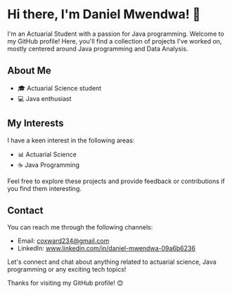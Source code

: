 # Hi there, I'm Daniel Mwendwa! 👋

I'm an Actuarial Student with a passion for Java programming. Welcome to my GitHub profile! Here, you'll find a collection of projects I've worked on, mostly centered around Java programming and  Data Analysis.

## About Me

- 🎓 Actuarial Science student
- 💻 Java enthusiast

## My Interests

I have a keen interest in the following areas:

- 📊 Actuarial Science
- ☕ Java Programming


Feel free to explore these projects and provide feedback or contributions if you find them interesting.

## Contact

You can reach me through the following channels:

- Email: coxward234@gmail.com
- LinkedIn: www.linkedin.com/in/daniel-mwendwa-09a6b6236

Let's connect and chat about anything related to actuarial science, Java programming or any exciting tech topics!

Thanks for visiting my GitHub profile! 😊
